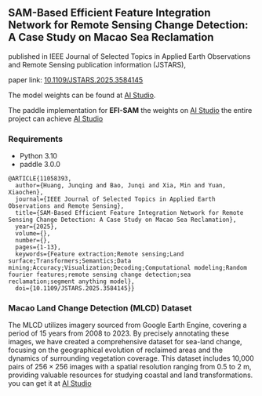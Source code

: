 ## SAM-Based Efficient Feature Integration Network for Remote Sensing Change Detection: A Case Study on Macao Sea Reclamation
published in IEEE Journal of Selected Topics in Applied Earth Observations and Remote Sensing publication information (JSTARS),

paper link: [10.1109/JSTARS.2025.3584145](https://doi.org/10.1109/JSTARS.2025.3584145)

The model weights can be found at [AI Studio](https://aistudio.baidu.com/datasetdetail/301155).

The paddle implementation for **EFI-SAM** 
the weights on [AI Studio](https://aistudio.baidu.com/datasetdetail/301155)
the entire project can achieve [AI Studio](https://aistudio.baidu.com/projectdetail/7245102?sUid=285037&shared=1&ts=1741756831113)

### Requirements
- Python 3.10
- paddle 3.0.0

```
@ARTICLE{11058393,
  author={Huang, Junqing and Bao, Junqi and Xia, Min and Yuan, Xiaochen},
  journal={IEEE Journal of Selected Topics in Applied Earth Observations and Remote Sensing}, 
  title={SAM-Based Efficient Feature Integration Network for Remote Sensing Change Detection: A Case Study on Macao Sea Reclamation}, 
  year={2025},
  volume={},
  number={},
  pages={1-13},
  keywords={Feature extraction;Remote sensing;Land surface;Transformers;Semantics;Data mining;Accuracy;Visualization;Decoding;Computational modeling;Random fourier features;remote sensing change detection;sea reclamation;segment anything model},
  doi={10.1109/JSTARS.2025.3584145}}
```

### Macao Land Change Detection (MLCD) Dataset
The MLCD utilizes imagery sourced from Google Earth Engine, covering a period of 15 years from 2008 to 2023. By precisely annotating these images, we have created a comprehensive dataset for sea-land change, focusing on the geographical evolution of reclaimed areas and the dynamics of surrounding vegetation coverage. This dataset includes 10,000 pairs of $256 \times 256$ images with a spatial resolution ranging from 0.5 to 2 m, providing valuable resources for studying coastal and land transformations. you can get it at [AI Studio](https://aistudio.baidu.com/datasetdetail/245516)

